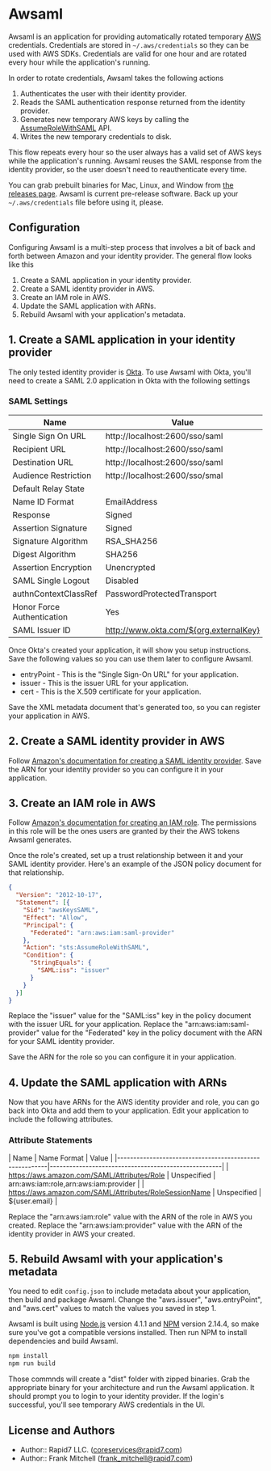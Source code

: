 # Awsaml
Awsaml is an application for providing automatically rotated temporary [AWS][]
credentials. Credentials are stored in `~/.aws/credentials` so they can be used
with AWS SDKs. Credentials are valid for one hour and are rotated every hour
while the application's running.

In order to rotate credentials, Awsaml takes the following actions

1. Authenticates the user with their identity provider.
2. Reads the SAML authentication response returned from the identity provider.
3. Generates new temporary AWS keys by calling the [AssumeRoleWithSAML][] API.
4. Writes the new temporary credentials to disk.

This flow repeats every hour so the user always has a valid set of AWS keys
while the application's running. Awsaml reuses the SAML response from the
identity provider, so the user doesn't need to reauthenticate every time.

You can grab prebuilt binaries for Mac, Linux, and Window from [the releases page][releases].
Awsaml is current pre-release software. Back up your `~/.aws/credentials` file
before using it, please.

## Configuration
Configuring Awsaml is a multi-step process that involves a bit of back and forth
between Amazon and your identity provider. The general flow looks like this

1. Create a SAML application in your identity provider.
2. Create a SAML identity provider in AWS.
3. Create an IAM role in AWS.
4. Update the SAML application with ARNs.
5. Rebuild Awsaml with your application's metadata.

## 1. Create a SAML application in your identity provider
The only tested identity provider is [Okta][]. To use Awsaml with Okta, you'll
need to create a SAML 2.0 application in Okta with the following settings

### SAML Settings

| Name                       | Value                                  |
|----------------------------|----------------------------------------|
| Single Sign On URL         | http://localhost:2600/sso/saml         |
| Recipient URL              | http://localhost:2600/sso/saml         |
| Destination URL            | http://localhost:2600/sso/saml         |
| Audience Restriction       | http://localhost:2600/sso/smal         |
| Default Relay State        |                                        |
| Name ID Format             | EmailAddress                           |
| Response                   | Signed                                 |
| Assertion Signature        | Signed                                 |
| Signature Algorithm        | RSA_SHA256                             |
| Digest Algorithm           | SHA256                                 |
| Assertion Encryption       | Unencrypted                            |
| SAML Single Logout         | Disabled                               |
| authnContextClassRef       | PasswordProtectedTransport             |
| Honor Force Authentication | Yes                                    |
| SAML Issuer ID             | http://www.okta.com/${org.externalKey} |

Once Okta's created your application, it will show you setup instructions.
Save the following values so you can use them later to configure Awsaml.

* entryPoint - This is the "Single Sign-On URL" for your application.
* issuer - This is the issuer URL for your application.
* cert - This is the X.509 certificate for your application.

Save the XML metadata document that's generated too, so you can register your
application in AWS.

## 2. Create a SAML identity provider in AWS
Follow [Amazon's documentation for creating a SAML identity provider][saml-provider].
Save the ARN for your identity provider so you can configure it in your
application.

## 3. Create an IAM role in AWS
Follow [Amazon's documentation for creating an IAM role][iam-role]. The
permissions in this role will be the ones users are granted by their the AWS
tokens Awsaml generates.

Once the role's created, set up a trust relationship between it and your SAML
identity provider. Here's an example of the JSON policy document for that
relationship.

~~~json
{
  "Version": "2012-10-17",
  "Statement": [{
    "Sid": "awsKeysSAML",
    "Effect": "Allow",
    "Principal": {
      "Federated": "arn:aws:iam:saml-provider"
    },
    "Action": "sts:AssumeRoleWithSAML",
    "Condition": {
      "StringEquals": {
        "SAML:iss": "issuer"
      }
    }
  }]
}
~~~

Replace the "issuer" value for the "SAML:iss" key in the policy document with
the issuer URL for your application. Replace the "arn:aws:iam:saml-provider"
value for the "Federated" key in the policy document with the ARN for your
SAML identity provider.

Save the ARN for the role so you can configure it in your application.

## 4. Update the SAML application with ARNs
Now that you have ARNs for the AWS identity provider and role, you can go back
into Okta and add them to your application. Edit your application to include the
following attributes.

### Attribute Statements

| Name                                                   | Name Format | Value                                 |
|--------------------------------------------------------|-----------------------------------------------------|
| https://aws.amazon.com/SAML/Attributes/Role            | Unspecified | arn:aws:iam:role,arn:aws:iam:provider |
| https://aws.amazon.com/SAML/Attributes/RoleSessionName | Unspecified | ${user.email}                         |

Replace the "arn:aws:iam:role" value with the ARN of the role in AWS you
created. Replace the "arn:aws:iam:provider" value with the ARN of the identity
provider in AWS your created.

## 5. Rebuild Awsaml with your application's metadata
You need to edit `config.json` to include metadata about your application, then
build and package Awsaml. Change the "aws.issuer", "aws.entryPoint", and
"aws.cert" values to match the values you saved in step 1.

Awsaml is built using [Node.js][] version 4.1.1 and [NPM][] version 2.14.4, so
make sure you've got a compatible versions installed. Then run NPM to install
dependencies and build Awsaml.

~~~bash
npm install
npm run build
~~~

Those commnds will create a "dist" folder with zipped binaries. Grab the
appropriate binary for your architecture and run the Awsaml application.
It should prompt you to login to your identity provider. If the login's
successful, you'll see temporary AWS credentials in the UI.

## License and Authors
* Author:: Rapid7 LLC. (coreservices@rapid7.com)
* Author:: Frank Mitchell (frank_mitchell@rapid7.com)


[AWS]: https://aws.amazon.com
[AssumeRoleWithSAML]: http://docs.aws.amazon.com/STS/latest/APIReference/API_AssumeRoleWithSAML.html
[releases]: https://github.com/rapid7/awsaml/releases
[Okta]: https://www.okta.com
[Node.js]: https://nodejs.org
[NPM]: https://www.npmjs.com
[saml-provider]: http://docs.aws.amazon.com/IAM/latest/UserGuide/id_roles_providers_create_saml.html
[iam-role]: http://docs.aws.amazon.com/IAM/latest/UserGuide/id_roles_create_for-idp_saml.html

